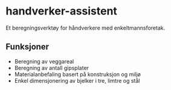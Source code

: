 # handverker-assistent
Et beregningsverktøy for håndverkere med enkeltmannsforetak.

## Funksjoner

- Beregning av veggareal
- Beregning av antall gipsplater
- Materialanbefaling basert på konstruksjon og miljø
- Enkel dimensjonering av bjelker i tre, limtre og stål
